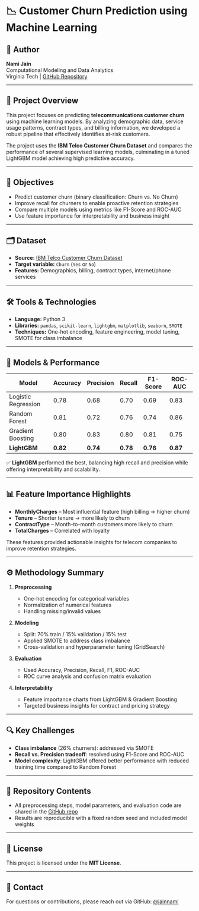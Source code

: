 # 📉 Customer Churn Prediction using Machine Learning

## 👤 Author
**Nami Jain**  
Computational Modeling and Data Analytics  
Virginia Tech | [GitHub Repository](https://github.com/jainnami/4824)

---

## 📌 Project Overview

This project focuses on predicting **telecommunications customer churn** using machine learning models. By analyzing demographic data, service usage patterns, contract types, and billing information, we developed a robust pipeline that effectively identifies at-risk customers. 

The project uses the **IBM Telco Customer Churn Dataset** and compares the performance of several supervised learning models, culminating in a tuned LightGBM model achieving high predictive accuracy.

---

## 🎯 Objectives

- Predict customer churn (binary classification: Churn vs. No Churn)
- Improve recall for churners to enable proactive retention strategies
- Compare multiple models using metrics like F1-Score and ROC-AUC
- Use feature importance for interpretability and business insight

---

## 🗂️ Dataset

- **Source:** [IBM Telco Customer Churn Dataset](https://www.kaggle.com/blastchar/telco-customer-churn)
- **Target variable:** `Churn` (`Yes` or `No`)
- **Features:** Demographics, billing, contract types, internet/phone services

---

## 🛠️ Tools & Technologies

- **Language:** Python 3
- **Libraries:** `pandas`, `scikit-learn`, `lightgbm`, `matplotlib`, `seaborn`, `SMOTE`
- **Techniques:** One-hot encoding, feature engineering, model tuning, SMOTE for class imbalance

---

## 🧪 Models & Performance

| Model              | Accuracy | Precision | Recall | F1-Score | ROC-AUC |
|--------------------|----------|-----------|--------|----------|---------|
| Logistic Regression| 0.78     | 0.68      | 0.70   | 0.69     | 0.83    |
| Random Forest      | 0.81     | 0.72      | 0.76   | 0.74     | 0.86    |
| Gradient Boosting  | 0.80     | 0.83      | 0.80   | 0.81     | 0.75    |
| **LightGBM**       | **0.82** | **0.74**  | **0.78**| **0.76** | **0.87** |

✅ **LightGBM** performed the best, balancing high recall and precision while offering interpretability and scalability.

---

## 📊 Feature Importance Highlights

- **MonthlyCharges** – Most influential feature (high billing → higher churn)
- **Tenure** – Shorter tenure → more likely to churn
- **ContractType** – Month-to-month customers more likely to churn
- **TotalCharges** – Correlated with loyalty

These features provided actionable insights for telecom companies to improve retention strategies.

---

## ⚙️ Methodology Summary

1. **Preprocessing**
   - One-hot encoding for categorical variables
   - Normalization of numerical features
   - Handling missing/invalid values

2. **Modeling**
   - Split: 70% train / 15% validation / 15% test
   - Applied SMOTE to address class imbalance
   - Cross-validation and hyperparameter tuning (GridSearch)

3. **Evaluation**
   - Used Accuracy, Precision, Recall, F1, ROC-AUC
   - ROC curve analysis and confusion matrix evaluation

4. **Interpretability**
   - Feature importance charts from LightGBM & Gradient Boosting
   - Targeted business insights for contract and pricing strategy

---

## 🔍 Key Challenges

- **Class imbalance** (26% churners): addressed via SMOTE
- **Recall vs. Precision tradeoff**: resolved using F1-Score and ROC-AUC
- **Model complexity**: LightGBM offered better performance with reduced training time compared to Random Forest

---

## 📁 Repository Contents

- All preprocessing steps, model parameters, and evaluation code are shared in the [GitHub repo](https://github.com/jainnami/4824)
- Results are reproducible with a fixed random seed and included model weights

---

## 📜 License

This project is licensed under the **MIT License**.

---

## 🙋 Contact

For questions or contributions, please reach out via GitHub: [@jainnami](https://github.com/jainnami)



